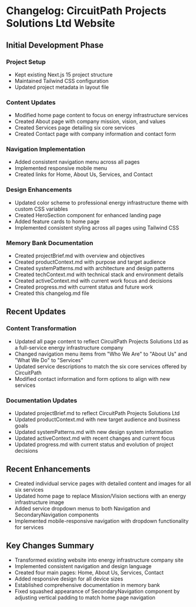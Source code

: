 # Changelog: CircuitPath Projects Solutions Ltd Website

## Initial Development Phase

### Project Setup
- Kept existing Next.js 15 project structure
- Maintained Tailwind CSS configuration
- Updated project metadata in layout file

### Content Updates
- Modified home page content to focus on energy infrastructure services
- Created About page with company mission, vision, and values
- Created Services page detailing six core services
- Created Contact page with company information and contact form

### Navigation Implementation
- Added consistent navigation menu across all pages
- Implemented responsive mobile menu
- Created links for Home, About Us, Services, and Contact

### Design Enhancements
- Updated color scheme to professional energy infrastructure theme with custom CSS variables
- Created HeroSection component for enhanced landing page
- Added feature cards to home page
- Implemented consistent styling across all pages using Tailwind CSS

### Memory Bank Documentation
- Created projectBrief.md with overview and objectives
- Created productContext.md with purpose and target audience
- Created systemPatterns.md with architecture and design patterns
- Created techContext.md with technical stack and environment details
- Created activeContext.md with current work focus and decisions
- Created progress.md with current status and future work
- Created this changelog.md file

## Recent Updates

### Content Transformation
- Updated all page content to reflect CircuitPath Projects Solutions Ltd as a full-service energy infrastructure company
- Changed navigation menu items from "Who We Are" to "About Us" and "What We Do" to "Services"
- Updated service descriptions to match the six core services offered by CircuitPath
- Modified contact information and form options to align with new services

### Documentation Updates
- Updated projectBrief.md to reflect CircuitPath Projects Solutions Ltd
- Updated productContext.md with new target audience and business goals
- Updated systemPatterns.md with new design system information
- Updated activeContext.md with recent changes and current focus
- Updated progress.md with current status and evolution of project decisions

## Recent Enhancements
- Created individual service pages with detailed content and images for all six services
- Updated home page to replace Mission/Vision sections with an energy infrastructure image
- Added service dropdown menus to both Navigation and SecondaryNavigation components
- Implemented mobile-responsive navigation with dropdown functionality for services

## Key Changes Summary
- Transformed existing website into energy infrastructure company site
- Implemented consistent navigation and design language
- Created four main pages: Home, About Us, Services, Contact
- Added responsive design for all device sizes
- Established comprehensive documentation in memory bank
- Fixed squashed appearance of SecondaryNavigation component by adjusting vertical padding to match home page navigation